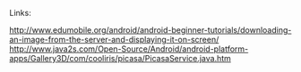 
Links:

http://www.edumobile.org/android/android-beginner-tutorials/downloading-an-image-from-the-server-and-displaying-it-on-screen/
http://www.java2s.com/Open-Source/Android/android-platform-apps/Gallery3D/com/cooliris/picasa/PicasaService.java.htm